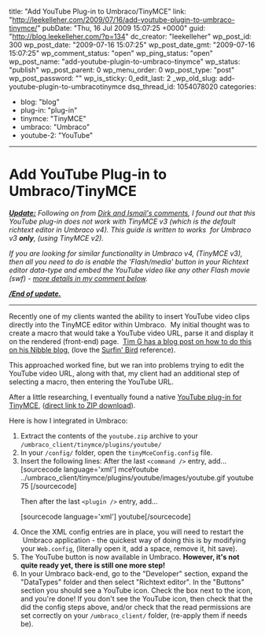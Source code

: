 title: "Add YouTube Plug-in to Umbraco/TinyMCE"
link: "http://leekelleher.com/2009/07/16/add-youtube-plugin-to-umbraco-tinymce/"
pubDate: "Thu, 16 Jul 2009 15:07:25 +0000"
guid: "http://blog.leekelleher.com/?p=134"
dc_creator: "leekelleher"
wp_post_id: 300
wp_post_date: "2009-07-16 15:07:25"
wp_post_date_gmt: "2009-07-16 15:07:25"
wp_comment_status: "open"
wp_ping_status: "open"
wp_post_name: "add-youtube-plugin-to-umbraco-tinymce"
wp_status: "publish"
wp_post_parent: 0
wp_menu_order: 0
wp_post_type: "post"
wp_post_password: ""
wp_is_sticky: 0_edit_last: 2
_wp_old_slug: add-youtube-plugin-to-umbracotinymce
dsq_thread_id: 1054078020
categories:
  - blog: "blog"
  - plug-in: "plug-in"
  - tinymce: "TinyMCE"
  - umbraco: "Umbraco"
  - youtube-2: "YouTube"

---

# Add YouTube Plug-in to Umbraco/TinyMCE

<strong><span style="text-decoration:underline;"><em>Update:</em></span></strong><em> Following on from <a href="#comment-224">Dirk and Ismail's comments</a>, I found out that this YouTube plug-in does not work with TinyMCE v3 (which is the default richtext editor in Umbraco v4). This guide is written to works  for Umbraco v3 <strong>only</strong>, (using TinyMCE v2).</em>

<em>If you are looking for similar functionality in Umbraco v4, (TinyMCE v3), then all you need to do is enable the 'Flash/media' button in your Richtext editor data-type and embed the YouTube video like any other Flash movie (swf) - <a href="#comment-225">more details in my comment below</a>.</em>

<em><strong><span style="text-decoration:underline;">/End of update.</span></strong></em>

<hr />
Recently one of my clients wanted the ability to insert YouTube video clips directly into the TinyMCE editor within Umbraco.  My initial thought was to create a macro that would take a YouTube video URL, parse it and display it on the rendered (front-end) page.  <a href="http://www.nibble.be/?p=36">Tim G has a blog post on how to do this on his Nibble blog</a>, (love the <a href="http://www.youtube.com/watch?v=fruHQhNe-UM">Surfin' Bird</a> reference).

This approached worked fine, but we ran into problems trying to edit the YouTube video URL, along with that, my client had an additional step of selecting a macro, then entering the YouTube URL.

After a little researching, I eventually found a native <a href="http://sourceforge.net/tracker/index.php?func=detail&amp;aid=1669296&amp;group_id=103281&amp;atid=738747">YouTube plug-in for TinyMCE</a>, (<a href="http://sourceforge.net/tracker/download.php?group_id=103281&amp;atid=738747&amp;file_id=217845&amp;aid=1669296">direct link to ZIP download</a>).

Here is how I integrated in Umbraco:
<ol>
	<li>Extract the contents of the <code>youtube.zip</code> archive to your <code>/umbraco_client/tinymce/plugins/youtube/</code></li>
	<li>In your <code>/config/</code> folder, open the <code>tinyMceConfig.config</code> file.</li>
	<li>Insert the following lines:
After the last <code>&lt;command /&gt;</code> entry, add... [sourcecode language='xml']<command>
	<umbracoAlias>mceYoutube</umbracoAlias>
	<icon>../umbraco_client/tinymce/plugins/youtube/images/youtube.gif</icon>
	<tinyMceCommand value="" userInterface="true" frontendCommand="youtube">youtube</tinyMceCommand>
<priority>75</priority>
</command>[/sourcecode]

Then after the last <code>&lt;plugin /&gt;</code> entry, add...

[sourcecode language='xml']
<plugin loadOnFrontend="false">youtube</plugin>[/sourcecode]</li>
	<li>Once the XML config entries are in place, you will need to restart the  Umbraco application - the quickest way of doing this is by modifying your <code>Web.config</code>, (literally open it, add a space, remove it, hit save).</li>
	<li>The YouTube button is now available in Umbraco. <strong>However, it's not quite ready yet, there is still one more step!</strong></li>
	<li>In your Umbraco back-end, go to the "Developer" section, expand the "DataTypes" folder and then select "Richtext editor". In the "Buttons" section you should see a YouTube icon. Check the box next to the icon, and you're done! If you don't see the YouTube icon, then check that the did the config steps above, and/or check that the read permissions are set correctly on your <code>/umbraco_client/</code> folder, (re-apply them if needs be).</li>
</ol>